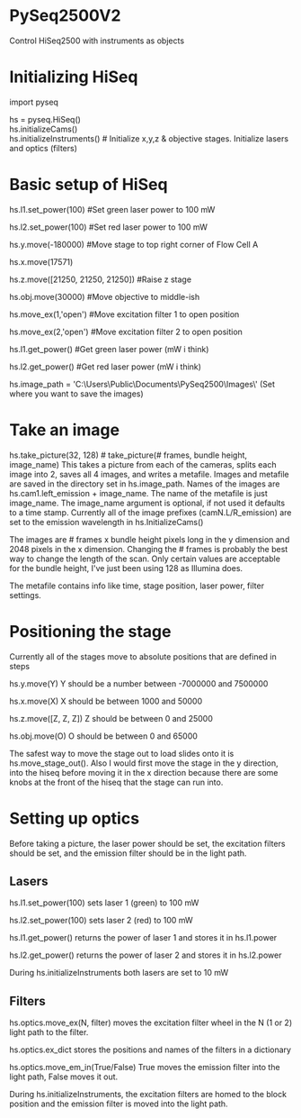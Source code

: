 # PySeq2500V2
Control HiSeq2500 with instruments as objects

# Initializing HiSeq
import pyseq

hs = pyseq.HiSeq()                  
hs.initializeCams()                
hs.initializeInstruments()          # Initialize x,y,z & objective stages. Initialize lasers and optics (filters)


# Basic setup of HiSeq
hs.l1.set_power(100)                #Set green laser power to 100 mW

hs.l2.set_power(100)                #Set red laser power to 100 mW

hs.y.move(-180000)                  #Move stage to top right corner of Flow Cell A

hs.x.move(17571)

hs.z.move([21250, 21250, 21250])    #Raise z stage

hs.obj.move(30000)                  #Move objective to middle-ish

hs.move_ex(1,'open')                #Move excitation filter 1 to open position

hs.move_ex(2,'open')                #Move excitation filter 2 to open position

hs.l1.get_power()                   #Get green laser power (mW i think)

hs.l2.get_power()                   #Get red laser power   (mW i think)


hs.image_path = 'C:\\Users\\Public\\Documents\\PySeq2500\\Images\\' (Set where you want to save the images)

# Take an image
hs.take_picture(32, 128) # take_picture(# frames, bundle height, image_name)
  This takes a picture from each of the cameras, splits each image into 2, saves all 4 images, and writes a metafile. 
  Images and metafile are saved in the directory set in hs.image_path.
  Names of the images are hs.cam1.left_emission + image_name. The name of the metafile is just image_name.
  The image_name argument is optional, if not used it defaults to a time stamp.
  Currently all of the image prefixes (camN.L/R_emission) are set to the emission wavelength in hs.InitializeCams()
  
  The images are # frames x bundle height pixels long in the y dimension and 2048 pixels in the x dimension.
  Changing the # frames is probably the best way to change the length of the scan.
  Only certain values are acceptable for the bundle height, I've just been using 128 as Illumina does.
  
  The metafile contains info like time, stage position, laser power, filter settings. 
  
 # Positioning the stage
 Currently all of the stages move to absolute positions that are defined in steps
 
 hs.y.move(Y)         Y should be a number between -7000000 and 7500000
 
 hs.x.move(X)         X should be between 1000 and 50000
 
 hs.z.move([Z, Z, Z]) Z should be between 0 and 25000
 
 hs.obj.move(O)       O should be between 0 and 65000
 
 The safest way to move the stage out to load slides onto it is hs.move_stage_out().
 Also I would first move the stage in the y direction, into the hiseq before moving it in the x direction because there are some knobs at the front of the hiseq that the stage can run into.
  
 # Setting up optics
 Before taking a picture, the laser power should be set, the excitation filters should be set, and the emission filter should be in the light path. 
 
 ## Lasers
 hs.l1.set_power(100) sets laser 1 (green) to 100 mW
 
 hs.l2.set_power(100) sets laser 2 (red) to 100 mW
 
 hs.l1.get_power() returns the power of laser 1 and stores it in hs.l1.power
 
 hs.l2.get_power() returns the power of laser 2 and stores it in hs.l2.power
 
 During hs.initializeInstruments both lasers are set to 10 mW
 
 ## Filters
 hs.optics.move_ex(N, filter) moves the excitation filter wheel in the N (1 or 2) light path to the filter.
 
 hs.optics.ex_dict stores the positions and names of the filters in a dictionary
 
 hs.optics.move_em_in(True/False) True moves the emission filter into the light path, False moves it out.
 
 During hs.initializeInstruments, the excitation filters are homed to the block position and the emission filter is moved into the light path. 
